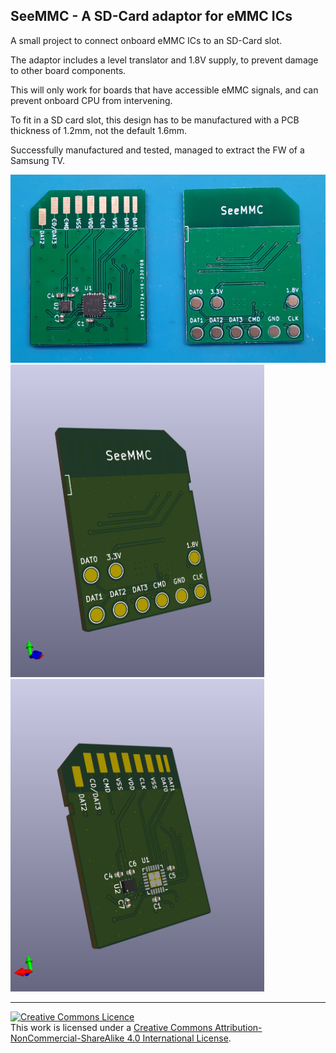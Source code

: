 ## SeeMMC - A SD-Card adaptor for eMMC ICs

A small project to connect onboard eMMC ICs to an SD-Card slot.

The adaptor includes a level translator and 1.8V supply, to prevent damage to other board components.

This will only work for boards that have accessible eMMC signals, and can prevent onboard CPU from intervening.

To fit in a SD card slot, this design has to be manufactured with a PCB thickness of 1.2mm, not the default 1.6mm.

Successfully manufactured and tested, managed to extract the FW of a Samsung TV.

<img src="https://github.com/TiZed/SeeMMC/blob/main/SeeMMC_MNF.png">

<img src="https://github.com/TiZed/SeeMMC/blob/main/SeeMMC_Front.png" height="500" width="406" >
<img src="https://github.com/TiZed/SeeMMC/blob/main/SeeMMC_Back.png" height="500" width="406" >

---
<a rel="license" href="http://creativecommons.org/licenses/by-nc-sa/4.0/"><img alt="Creative Commons Licence" style="border-width:0" src="https://i.creativecommons.org/l/by-nc-sa/4.0/88x31.png" /></a><br />This work is licensed under a <a rel="license" href="http://creativecommons.org/licenses/by-nc-sa/4.0/">Creative Commons Attribution-NonCommercial-ShareAlike 4.0 International License</a>.
